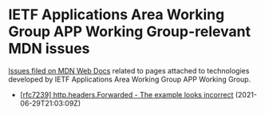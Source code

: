 # IETF Applications Area Working Group APP Working Group-relevant MDN issues

[Issues filed on MDN Web Docs](https://github.com/mdn/content/issues) related to pages attached to technologies developed by IETF Applications Area Working Group APP Working Group.

* [[rfc7239] http.headers.Forwarded - The example looks incorrect](https://github.com/mdn/content/issues/6470) (2021-06-29T21:03:09Z)
  
